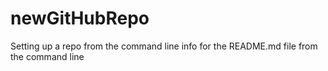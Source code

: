 # newGitHubRepo
Setting up a repo from the command line
info for the README.md file from the command line
